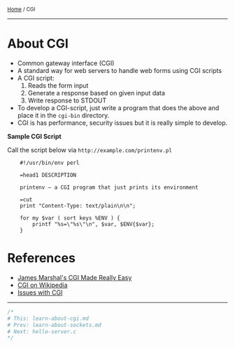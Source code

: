 <small>[Home](README.md) / CGI</small>

----
# About CGI

- Common gateway interface (CGI)
- A standard way for web servers to handle web forms using CGI scripts
- A CGI script:
    1. Reads the form input
    2. Generate a response based on given input data
    3. Write response to STDOUT
- To develop a CGI-script, just write a program that does the above and
  place it in the `cgi-bin` directory.
- CGI is has performance, security issues but it is really simple to
  develop.

**Sample CGI Script**

Call the script below via `http://example.com/printenv.pl`
```
    #!/usr/bin/env perl

    =head1 DESCRIPTION

    printenv — a CGI program that just prints its environment

    =cut
    print "Content-Type: text/plain\n\n";

    for my $var ( sort keys %ENV ) {
        printf "%s=\"%s\"\n", $var, $ENV{$var};
    }
```

# References

- [James Marshal's CGI Made Really Easy](https://www.jmarshall.com/easy/cgi/)
- [CGI on Wikipedia](https://en.wikipedia.org/wiki/Common_Gateway_Interface)
- [Issues with CGI](https://medium.com/adobetech/2017-will-be-the-year-of-the-cgi-bin-err-serverless-f5d99671bc99)


----
```C
/*
# This: learn-about-cgi.md
# Prev: learn-about-sockets.md
# Next: hello-server.c
*/
```
